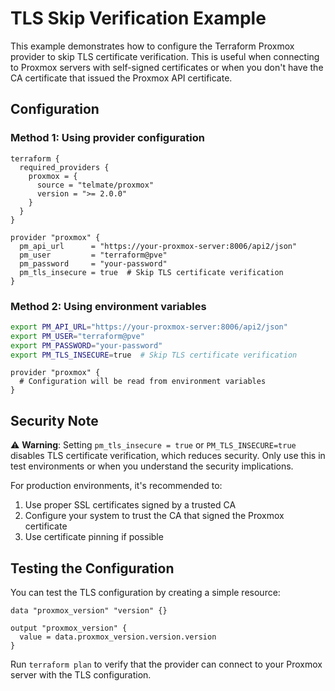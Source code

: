 # TLS Skip Verification Example

This example demonstrates how to configure the Terraform Proxmox provider to skip TLS certificate verification. This is useful when connecting to Proxmox servers with self-signed certificates or when you don't have the CA certificate that issued the Proxmox API certificate.

## Configuration

### Method 1: Using provider configuration

```hcl
terraform {
  required_providers {
    proxmox = {
      source = "telmate/proxmox"
      version = ">= 2.0.0"
    }
  }
}

provider "proxmox" {
  pm_api_url      = "https://your-proxmox-server:8006/api2/json"
  pm_user         = "terraform@pve"
  pm_password     = "your-password"
  pm_tls_insecure = true  # Skip TLS certificate verification
}
```

### Method 2: Using environment variables

```bash
export PM_API_URL="https://your-proxmox-server:8006/api2/json"
export PM_USER="terraform@pve"
export PM_PASSWORD="your-password"
export PM_TLS_INSECURE=true  # Skip TLS certificate verification
```

```hcl
provider "proxmox" {
  # Configuration will be read from environment variables
}
```

## Security Note

⚠️ **Warning**: Setting `pm_tls_insecure = true` or `PM_TLS_INSECURE=true` disables TLS certificate verification, which reduces security. Only use this in test environments or when you understand the security implications.

For production environments, it's recommended to:
1. Use proper SSL certificates signed by a trusted CA
2. Configure your system to trust the CA that signed the Proxmox certificate
3. Use certificate pinning if possible

## Testing the Configuration

You can test the TLS configuration by creating a simple resource:

```hcl
data "proxmox_version" "version" {}

output "proxmox_version" {
  value = data.proxmox_version.version.version
}
```

Run `terraform plan` to verify that the provider can connect to your Proxmox server with the TLS configuration.
